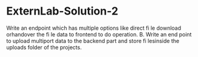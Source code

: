 # ExternLab-Solution-2
Write an endpoint which has multiple options like direct fi le download orhandover the fi le data to frontend to do operation. B. Write an end point to upload multiport data to the backend part and store fi lesinside the uploads folder of the projects.
